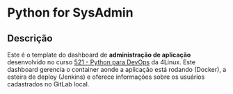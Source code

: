 # Python for SysAdmin

## Descrição

Este é o template do dashboard de **administração de aplicação** desenvolvido no curso [521 - Python para DevOps](https://www.4linux.com.br/cursos/python) da 4Linux. Este dashboard gerencia o container aonde a aplicação está rodando (Docker), a esteira de deploy (Jenkins) e oferece informações sobre os usuários cadastrados no GitLab local.